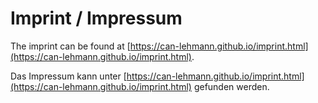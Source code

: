 # Imprint / Impressum

The imprint can be found at [https://can-lehmann.github.io/imprint.html](https://can-lehmann.github.io/imprint.html).

Das Impressum kann unter [https://can-lehmann.github.io/imprint.html](https://can-lehmann.github.io/imprint.html) gefunden werden.